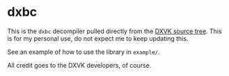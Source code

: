 # dxbc

This is the `dxbc` decompiler pulled directly from the [DXVK source tree](https://github.com/doitsujin/dxvk). This is for my personal use, do not expect me to keep updating this.

See an example of how to use the library in `example/`.

All credit goes to the DXVK developers, of course.